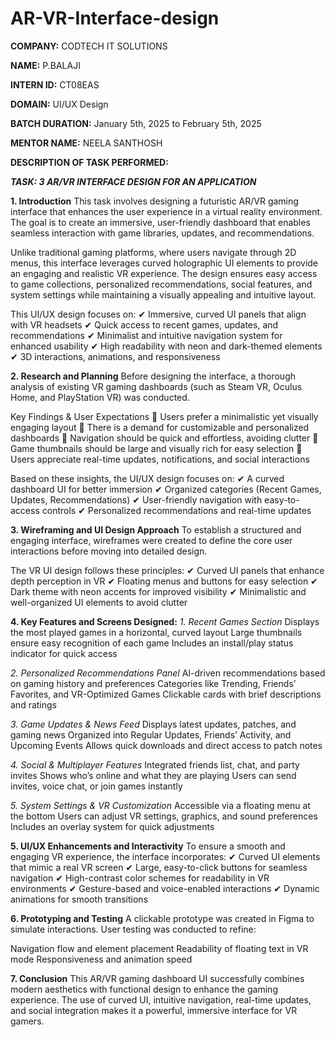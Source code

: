 # AR-VR-Interface-design

**COMPANY:** CODTECH IT SOLUTIONS

**NAME:** P.BALAJI

**INTERN ID:** CT08EAS

**DOMAIN:** UI/UX Design

**BATCH DURATION:** January 5th, 2025 to February 5th, 2025

**MENTOR NAME:** NEELA SANTHOSH

**DESCRIPTION OF TASK PERFORMED:** 

***TASK: 3 AR/VR INTERFACE DESIGN FOR AN APPLICATION***

**1. Introduction**
This task involves designing a futuristic AR/VR gaming interface that enhances the user experience in a virtual reality environment. The goal is to create an immersive, user-friendly dashboard that enables seamless interaction with game libraries, updates, and recommendations.

Unlike traditional gaming platforms, where users navigate through 2D menus, this interface leverages curved holographic UI elements to provide an engaging and realistic VR experience. The design ensures easy access to game collections, personalized recommendations, social features, and system settings while maintaining a visually appealing and intuitive layout.

This UI/UX design focuses on:
✔ Immersive, curved UI panels that align with VR headsets
✔ Quick access to recent games, updates, and recommendations
✔ Minimalist and intuitive navigation system for enhanced usability
✔ High readability with neon and dark-themed elements
✔ 3D interactions, animations, and responsiveness

**2. Research and Planning**
Before designing the interface, a thorough analysis of existing VR gaming dashboards (such as Steam VR, Oculus Home, and PlayStation VR) was conducted.

Key Findings & User Expectations
🔹 Users prefer a minimalistic yet visually engaging layout
🔹 There is a demand for customizable and personalized dashboards
🔹 Navigation should be quick and effortless, avoiding clutter
🔹 Game thumbnails should be large and visually rich for easy selection
🔹 Users appreciate real-time updates, notifications, and social interactions

Based on these insights, the UI/UX design focuses on:
✔ A curved dashboard UI for better immersion
✔ Organized categories (Recent Games, Updates, Recommendations)
✔ User-friendly navigation with easy-to-access controls
✔ Personalized recommendations and real-time updates

**3. Wireframing and UI Design Approach**
To establish a structured and engaging interface, wireframes were created to define the core user interactions before moving into detailed design.

The VR UI design follows these principles:
✔ Curved UI panels that enhance depth perception in VR
✔ Floating menus and buttons for easy selection
✔ Dark theme with neon accents for improved visibility
✔ Minimalistic and well-organized UI elements to avoid clutter

**4. Key Features and Screens Designed:**
*1. Recent Games Section*
Displays the most played games in a horizontal, curved layout
Large thumbnails ensure easy recognition of each game
Includes an install/play status indicator for quick access

*2. Personalized Recommendations Panel*
AI-driven recommendations based on gaming history and preferences
Categories like Trending, Friends’ Favorites, and VR-Optimized Games
Clickable cards with brief descriptions and ratings

*3. Game Updates & News Feed*
Displays latest updates, patches, and gaming news
Organized into Regular Updates, Friends’ Activity, and Upcoming Events
Allows quick downloads and direct access to patch notes

*4. Social & Multiplayer Features*
Integrated friends list, chat, and party invites
Shows who’s online and what they are playing
Users can send invites, voice chat, or join games instantly

*5. System Settings & VR Customization*
Accessible via a floating menu at the bottom
Users can adjust VR settings, graphics, and sound preferences
Includes an overlay system for quick adjustments

**5. UI/UX Enhancements and Interactivity**
To ensure a smooth and engaging VR experience, the interface incorporates:
✔ Curved UI elements that mimic a real VR screen
✔ Large, easy-to-click buttons for seamless navigation
✔ High-contrast color schemes for readability in VR environments
✔ Gesture-based and voice-enabled interactions
✔ Dynamic animations for smooth transitions

**6. Prototyping and Testing**
A clickable prototype was created in Figma to simulate interactions.
User testing was conducted to refine:

Navigation flow and element placement
Readability of floating text in VR mode
Responsiveness and animation speed

**7. Conclusion**
This AR/VR gaming dashboard UI successfully combines modern aesthetics with functional design to enhance the gaming experience. The use of curved UI, intuitive navigation, real-time updates, and social integration makes it a powerful, immersive interface for VR gamers.

